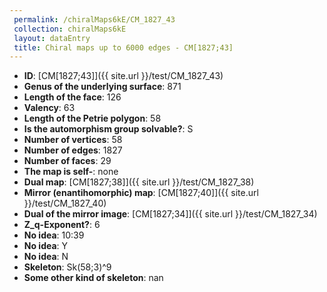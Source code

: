 ```yaml
--- 
 permalink: /chiralMaps6kE/CM_1827_43 
 collection: chiralMaps6kE
 layout: dataEntry
 title: Chiral maps up to 6000 edges - CM[1827;43]
---
```


- **ID**: [CM[1827;43]]({{ site.url }}/test/CM_1827_43)
- **Genus of the underlying surface**: 871
- **Length of the face**: 126
- **Valency**: 63
- **Length of the Petrie polygon**: 58
- **Is the automorphism group solvable?**: S
- **Number of vertices**: 58
- **Number of edges**: 1827
- **Number of faces**: 29
- **The map is self-**: none
- **Dual map**: [CM[1827;38]]({{ site.url }}/test/CM_1827_38)
- **Mirror (enantihomorphic) map**: [CM[1827;40]]({{ site.url }}/test/CM_1827_40)
- **Dual of the mirror image**: [CM[1827;34]]({{ site.url }}/test/CM_1827_34)
- **Z_q-Exponent?**: 6
- **No idea**:  10:39
- **No idea**: Y
- **No idea**: N
- **Skeleton**: Sk(58;3)^9
- **Some other kind of skeleton**: nan
